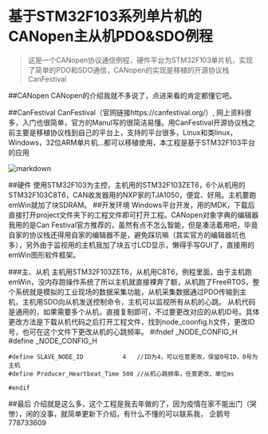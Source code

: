 # 基于STM32F103系列单片机的CANopen主从机PDO&SDO例程

> 这是一个CANopen协议通信例程，硬件平台为STM32F103单片机，实现了简单的PDO和SDO通信，CANopen的实现是移植的开源协议栈CanFestival

##CANopen
CANopen的介绍我就不多说了，点进来看的肯定都懂它吧。

##CanFestival
CanFestival（官网链接https://canfestival.org/）, 网上资料很多，入门也很简单，官方的Manul写的很简洁易懂。用CanFestival开源协议栈之前主要是移植协议栈到自己的平台上，支持的平台很多，Linux和类linux，Windows，32位ARM单片机...都可以移植使用，本工程是基于STM32F103平台的应用

![markdown](https://canfestival.org/home_logo.png "canfestival")

##硬件
使用STM32F103为主控，主机用的STM32F103ZET6，6个从机用的STM32F103C8T6，CAN收发器用的NXP家的TJA1050，便宜、好用。主机要跑emWin就加了块SDRAM。
##开发环境
Windows平台开发，用的MDK，下载后直接打开project文件夹下的工程文件即可打开工程。CANopen对象字典的编辑器我用的是Can Festival官方推荐的，虽然有点不怎么智能，但是凑活着用吧，毕竟自家的协议栈还得用自家的编辑器不是，避免踩坑嘛（其实官方的编辑器坑也多），另外由于监视用的主机我加了块五寸LCD显示，懒得手写GUI了，直接用的emWin图形软件框架。

###主、从机
主机用STM32F103ZET6，从机用C8T6，例程里面，由于主机跑emWin，没内存跑操作系统了所以主机就直接裸奔了额，从机跑了FreeRTOS，整个系统就是模拟的工业现场的数据采集功能，从机采集数据通过PDO传输到主机，主机用SDO向从机发送控制命令，主机可以监视所有从机的心跳。
从机代码是通用的，如果需要多个从机，直接复制即可，不过要更改对应的从机ID号。具体更改方法是下载从机代码之后打开工程文件，找到node_coonfig.h文件，更改ID号，也可在这个文件下更改从机的心跳频率。
	#ifndef _NODE_CONFIG_H
	#define _NODE_CONFIG_H
	
	#define SLAVE_NODE_ID           4   //ID为4，可以任意更改，保留0号ID，0号为主机
	#define Producer_Heartbeat_Time 500 //从机心跳频率，任意更改，单位ms
	
	#endif 
##最后
介绍就是这么多，这个工程是我去年做的了，因为疫情在家不能出门（哭惨），闲的没事，就简单更新下介绍，有什么不懂的可以联系我，
	企鹅号778733609
